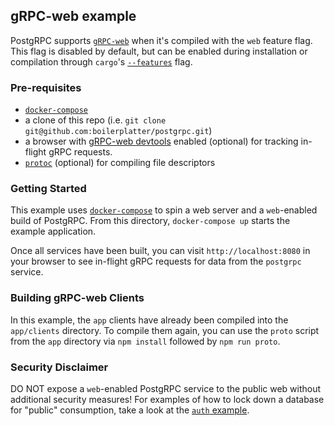## gRPC-web example

PostgRPC supports [`gRPC-web`](https://grpc.io/docs/platforms/web/basics/#why-grpc) when it's compiled with the `web` feature flag. This flag is disabled by default, but can be enabled during installation or compilation through `cargo`'s [`--features`](https://doc.rust-lang.org/cargo/reference/features.html#features) flag.

### Pre-requisites

- [`docker-compose`](https://docs.docker.com/compose/)
- a clone of this repo (i.e. `git clone git@github.com:boilerplatter/postgrpc.git`)
- a browser with [gRPC-web devtools](https://chrome.google.com/webstore/detail/grpc-web-developer-tools/kanmilmfkjnoladbbamlclhccicldjaj) enabled (optional) for tracking in-flight gRPC requests.
- [`protoc`](https://grpc.io/docs/protoc-installation/) (optional) for compiling file descriptors

### Getting Started

This example uses [`docker-compose`](https://docs.docker.com/compose/) to spin a web server and a `web`-enabled build of PostgRPC. From this directory, `docker-compose up` starts the example application.

Once all services have been built, you can visit `http://localhost:8080` in your browser to see in-flight gRPC requests for data from the `postgrpc` service.

### Building gRPC-web Clients

In this example, the `app` clients have already been compiled into the `app/clients` directory. To compile them again, you can use the `proto` script from the `app` directory via `npm install` followed by `npm run proto`.

### Security Disclaimer

DO NOT expose a `web`-enabled PostgRPC service to the public web without additional security measures! For examples of how to lock down a database for "public" consumption, take a look at the [`auth` example](../auth).
